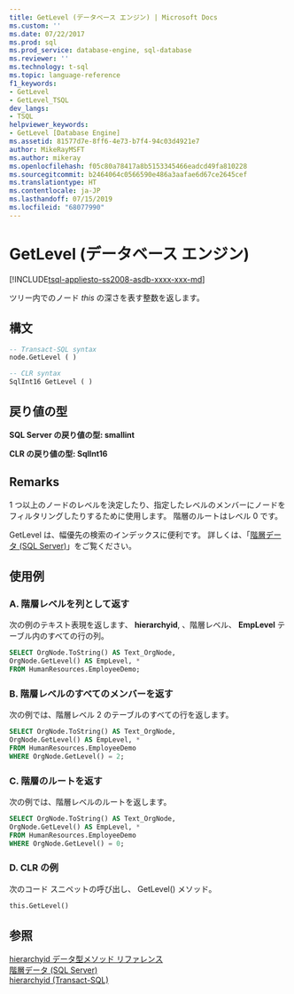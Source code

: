 ```yaml
---
title: GetLevel (データベース エンジン) | Microsoft Docs
ms.custom: ''
ms.date: 07/22/2017
ms.prod: sql
ms.prod_service: database-engine, sql-database
ms.reviewer: ''
ms.technology: t-sql
ms.topic: language-reference
f1_keywords:
- GetLevel
- GetLevel_TSQL
dev_langs:
- TSQL
helpviewer_keywords:
- GetLevel [Database Engine]
ms.assetid: 81577d7e-8ff6-4e73-b7f4-94c03d4921e7
author: MikeRayMSFT
ms.author: mikeray
ms.openlocfilehash: f05c80a78417a8b5153345466eadcd49fa810228
ms.sourcegitcommit: b2464064c0566590e486a3aafae6d67ce2645cef
ms.translationtype: HT
ms.contentlocale: ja-JP
ms.lasthandoff: 07/15/2019
ms.locfileid: "68077990"
---
```

# <a name="getlevel-database-engine"></a>GetLevel (データベース エンジン)
[!INCLUDE[tsql-appliesto-ss2008-asdb-xxxx-xxx-md](../../includes/tsql-appliesto-ss2008-asdb-xxxx-xxx-md.md)]

ツリー内でのノード *this* の深さを表す整数を返します。
  
## <a name="syntax"></a>構文  
  
```sql
-- Transact-SQL syntax  
node.GetLevel ( )   
```  
  
```sql
-- CLR syntax  
SqlInt16 GetLevel ( )   
```  
  
## <a name="return-types"></a>戻り値の型  
**SQL Server の戻り値の型: smallint**
  
**CLR の戻り値の型: SqlInt16**
  
## <a name="remarks"></a>Remarks  
1 つ以上のノードのレベルを決定したり、指定したレベルのメンバーにノードをフィルタリングしたりするために使用します。 階層のルートはレベル 0 です。
  
GetLevel は、幅優先の検索のインデックスに便利です。 詳しくは、「[階層データ &#40;SQL Server&#41;](../../relational-databases/hierarchical-data-sql-server.md)」をご覧ください。
  
## <a name="examples"></a>使用例  
  
### <a name="a-returning-the-hierarchy-level-as-a-column"></a>A. 階層レベルを列として返す  
次の例のテキスト表現を返します、 **hierarchyid**, 、階層レベル、 **EmpLevel** テーブル内のすべての行の列。
  
```sql
SELECT OrgNode.ToString() AS Text_OrgNode,   
OrgNode.GetLevel() AS EmpLevel, *  
FROM HumanResources.EmployeeDemo;  
```  
  
### <a name="b-returning-all-members-of-a-hierarchy-level"></a>B. 階層レベルのすべてのメンバーを返す  
次の例では、階層レベル 2 のテーブルのすべての行を返します。
  
```sql
SELECT OrgNode.ToString() AS Text_OrgNode,   
OrgNode.GetLevel() AS EmpLevel, *  
FROM HumanResources.EmployeeDemo  
WHERE OrgNode.GetLevel() = 2;  
```  
  
### <a name="c-returning-the-root-of-the-hierarchy"></a>C. 階層のルートを返す  
次の例では、階層レベルのルートを返します。
  
```sql
SELECT OrgNode.ToString() AS Text_OrgNode,   
OrgNode.GetLevel() AS EmpLevel, *  
FROM HumanResources.EmployeeDemo  
WHERE OrgNode.GetLevel() = 0;  
```  
  
### <a name="d-clr-example"></a>D. CLR の例  
次のコード スニペットの呼び出し、 GetLevel() メソッド。
  
```sql
this.GetLevel()  
```  
  
## <a name="see-also"></a>参照
[hierarchyid データ型メソッド リファレンス](https://msdn.microsoft.com/library/01a050f5-7580-4d5f-807c-7f11423cbb06)  
[階層データ (SQL Server)](../../relational-databases/hierarchical-data-sql-server.md)  
[hierarchyid &#40;Transact-SQL&#41;](../../t-sql/data-types/hierarchyid-data-type-method-reference.md)
  